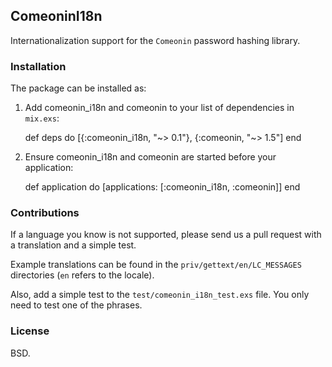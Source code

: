 ## ComeoninI18n

Internationalization support for the `Comeonin` password hashing library.

### Installation

The package can be installed as:

  1. Add comeonin_i18n and comeonin to your list of dependencies in `mix.exs`:

        def deps do
          [{:comeonin_i18n, "~> 0.1"},
          {:comeonin, "~> 1.5"]
        end

  2. Ensure comeonin_i18n and comeonin are started before your application:

        def application do
          [applications: [:comeonin_i18n, :comeonin]]
        end

### Contributions

If a language you know is not supported, please send us a pull request with
a translation and a simple test.

Example translations can be found in the `priv/gettext/en/LC_MESSAGES` directories
(`en` refers to the locale).

Also, add a simple test to the `test/comeonin_i18n_test.exs` file. You only need to
test one of the phrases.

### License

BSD.
